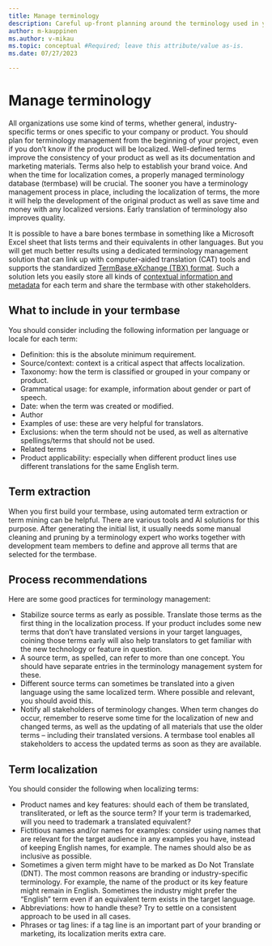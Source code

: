```yaml
---
title: Manage terminology
description: Careful up-front planning around the terminology used in your product can help ensure high quality localization and translation.
author: m-kauppinen
ms.author: v-mikau
ms.topic: conceptual #Required; leave this attribute/value as-is.
ms.date: 07/27/2023

---
```


# Manage terminology

All organizations use some kind of terms, whether general, industry-specific terms or ones specific to your company or product. You should plan for terminology management from the beginning of your project, even if you don’t know if the product will be localized. Well-defined terms improve the consistency of your product as well as its documentation and marketing materials. Terms also help to establish your brand voice. And when the time for localization comes, a properly managed terminology database (termbase) will be crucial. The sooner you have a terminology management process in place, including the localization of terms, the more it will help the development of the original product as well as save time and money with any localized versions. Early translation of terminology also improves quality.

It is possible to have a bare bones termbase in something like a Microsoft Excel sheet that lists terms and their equivalents in other languages. But you will get much better results using a dedicated terminology management solution that can link up with computer-aided translation (CAT) tools and supports the standardized [TermBase eXchange (TBX) format](localization-file-formats.md). Such a solution lets you easily store all kinds of [contextual information and metadata](#what-to-include-in-your-termbase) for each term and share the termbase with other stakeholders.

## What to include in your termbase

You should consider including the following information per language or locale for each term:

- Definition: this is the absolute minimum requirement.
- Source/context: context is a critical aspect that affects localization.
- Taxonomy: how the term is classified or grouped in your company or product.
- Grammatical usage: for example, information about gender or part of speech.
- Date: when the term was created or modified.
- Author
- Examples of use: these are very helpful for translators.
- Exclusions: when the term should not be used, as well as alternative spellings/terms that should not be used.
- Related terms
- Product applicability: especially when different product lines use different translations for the same English term.

## Term extraction

When you first build your termbase, using automated term extraction or term mining can be helpful. There are various tools and AI solutions for this purpose. After generating the initial list, it usually needs some manual cleaning and pruning by a terminology expert who works together with development team members to define and approve all terms that are selected for the termbase.

## Process recommendations

Here are some good practices for terminology management:

- Stabilize source terms as early as possible. Translate those terms as the first thing in the localization process. If your product includes some new terms that don’t have translated versions in your target languages, coining those terms early will also help translators to get familiar with the new technology or feature in question.
- A source term, as spelled, can refer to more than one concept. You should have separate entries in the terminology management system for these.
- Different source terms can sometimes be translated into a given language using the same localized term. Where possible and relevant, you should avoid this.
- Notify all stakeholders of terminology changes. When term changes do occur, remember to reserve some time for the localization of new and changed terms, as well as the updating of all materials that use the older terms – including their translated versions. A termbase tool enables all stakeholders to access the updated terms as soon as they are available.

## Term localization

You should consider the following when localizing terms:

- Product names and key features: should each of them be translated, transliterated, or left as the source term? If your term is trademarked, will you need to trademark a translated equivalent?
- Fictitious names and/or names for examples: consider using names that are relevant for the target audience in any examples you have, instead of keeping English names, for example. The names should also be as inclusive as possible.
- Sometimes a given term might have to be marked as Do Not Translate (DNT). The most common reasons are branding or industry-specific terminology. For example, the name of the product or its key feature might remain in English. Sometimes the industry might prefer the “English” term even if an equivalent term exists in the target language.
- Abbreviations: how to handle these? Try to settle on a consistent approach to be used in all cases.
- Phrases or tag lines: if a tag line is an important part of your branding or marketing, its localization merits extra care.
